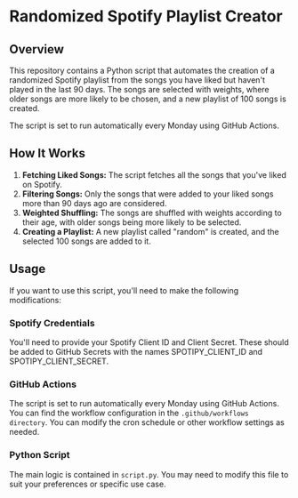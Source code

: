 # Randomized Spotify Playlist Creator


## Overview
This repository contains a Python script that automates the creation of a randomized Spotify playlist from the songs you have liked but haven't played in the last 90 days. The songs are selected with weights, where older songs are more likely to be chosen, and a new playlist of 100 songs is created. 

The script is set to run automatically every Monday using GitHub Actions.

## How It Works
1. **Fetching Liked Songs:** The script fetches all the songs that you've liked on Spotify.
2. **Filtering Songs:** Only the songs that were added to your liked songs more than 90 days ago are considered.
3. **Weighted Shuffling:** The songs are shuffled with weights according to their age, with older songs being more likely to be selected.
4. **Creating a Playlist:** A new playlist called "random" is created, and the selected 100 songs are added to it.

## Usage
If you want to use this script, you'll need to make the following modifications:

### Spotify Credentials
You'll need to provide your Spotify Client ID and Client Secret. These should be added to GitHub Secrets with the names SPOTIPY_CLIENT_ID and SPOTIPY_CLIENT_SECRET.

### GitHub Actions
The script is set to run automatically every Monday using GitHub Actions. You can find the workflow configuration in the `.github/workflows directory`. You can modify the cron schedule or other workflow settings as needed.

### Python Script
The main logic is contained in `script.py`. You may need to modify this file to suit your preferences or specific use case.



